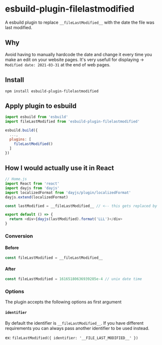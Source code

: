 # esbuild-plugin-filelastmodified

A esbuild plugin to replace `__fileLastModified__` with the date the file was last modified.

## Why
Avoid having to manually hardcode the date and change it every time you make an edit on your website pages. It's very usefull for displaying -> `Modified date: 2021-03-31` at the end of web pages.

## Install

```
npm install esbuild-plugin-filelastmodified
```

## Apply plugin to esbuild

```js
import esbuild from 'esbuild'
import fileLastModified from 'esbuild-plugin-filelastmodified'

esbuild.build({
  ...,
  plugins: [
    fileLastModified()
  ]
})
```

## How I would actually use it in React

```js
// Home.js
import React from 'react'
import dayjs from 'dayjs'
import localizedFormat from 'dayjs/plugin/localizedFormat'
dayjs.extend(localizedFormat)

const lastModified = __fileLastModified__ // <-- this gets replaced by the plugin as unix date time

export default () => {
  return <div>{dayjs(lastModified).format('LLL')</div>
}
```

### Conversion
#### Before
```js
const fileLastModified = __fileLastModified__
```

#### After
```js
const fileLastModified = 16165180636939285e-4 // unix date time
```

### Options
The plugin accepts the following options as first argument

#### `identifier`

By default the identifier is `__fileLastModified__`. If you have different requirements you can always pass another identifier to be used instead.

ex: `fileLastModified({ identifier: '__FILE_LAST_MODIFIED__' })`
